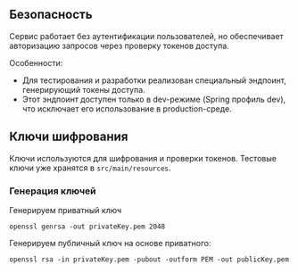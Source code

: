 
## Безопасность

Сервис работает без аутентификации пользователей, но обеспечивает авторизацию запросов через проверку токенов доступа.

Особенности:
- Для тестирования и разработки реализован специальный эндпоинт, генерирующий токены доступа.
- Этот эндпоинт доступен только в dev-режиме (Spring профиль dev), что исключает его использование в production-среде.

## Ключи шифрования

Ключи используются для шифрования и проверки токенов. Тестовые ключи уже хранятся в `src/main/resources`.

### Генерация ключей

Генерируем приватный ключ

```shell
openssl genrsa -out privateKey.pem 2048
```

Генерируем публичный ключ на основе приватного:

```shell
openssl rsa -in privateKey.pem -pubout -outform PEM -out publicKey.pem
```
